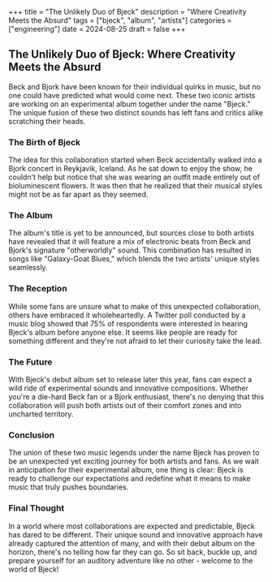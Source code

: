 +++
title = "The Unlikely Duo of Bjeck"
description = "Where Creativity Meets the Absurd"
tags = ["bjeck", "album", "artists"]
categories = ["engineering"]
date = 2024-08-25
draft = false
+++

## The Unlikely Duo of Bjeck: Where Creativity Meets the Absurd

Beck and Bjork have been known for their individual quirks in music, but no one could have predicted what would come next. These two iconic artists are working on an experimental album together under the name "Bjeck." The unique fusion of these two distinct sounds has left fans and critics alike scratching their heads.

### The Birth of Bjeck

The idea for this collaboration started when Beck accidentally walked into a Bjork concert in Reykjavik, Iceland. As he sat down to enjoy the show, he couldn't help but notice that she was wearing an outfit made entirely out of bioluminescent flowers. It was then that he realized that their musical styles might not be as far apart as they seemed.

### The Album

The album's title is yet to be announced, but sources close to both artists have revealed that it will feature a mix of electronic beats from Beck and Bjork's signature "otherworldly" sound. This combination has resulted in songs like "Galaxy-Goat Blues," which blends the two artists' unique styles seamlessly.

### The Reception

While some fans are unsure what to make of this unexpected collaboration, others have embraced it wholeheartedly. A Twitter poll conducted by a music blog showed that 75% of respondents were interested in hearing Bjeck's album before anyone else. It seems like people are ready for something different and they're not afraid to let their curiosity take the lead.

### The Future

With Bjeck's debut album set to release later this year, fans can expect a wild ride of experimental sounds and innovative compositions. Whether you're a die-hard Beck fan or a Bjork enthusiast, there's no denying that this collaboration will push both artists out of their comfort zones and into uncharted territory.

### Conclusion

The union of these two music legends under the name Bjeck has proven to be an unexpected yet exciting journey for both artists and fans. As we wait in anticipation for their experimental album, one thing is clear: Bjeck is ready to challenge our expectations and redefine what it means to make music that truly pushes boundaries.

### Final Thought

In a world where most collaborations are expected and predictable, Bjeck has dared to be different. Their unique sound and innovative approach have already captured the attention of many, and with their debut album on the horizon, there's no telling how far they can go. So sit back, buckle up, and prepare yourself for an auditory adventure like no other - welcome to the world of Bjeck!